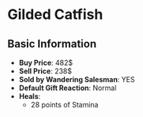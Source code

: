 # Gilded Catfish

## Basic Information

- **Buy Price**: 482$
- **Sell Price**: 238$
- **Sold by Wandering Salesman**: YES
- **Default Gift Reaction**: Normal
- **Heals**:
  - 28 points of Stamina